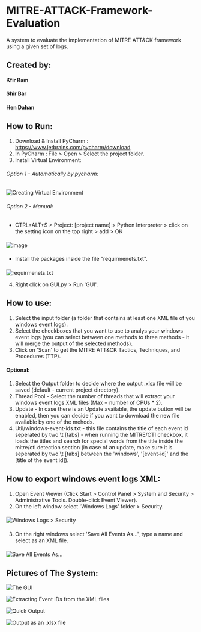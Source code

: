 # MITRE-ATTACK-Framework-Evaluation
A system to evaluate the implementation of MITRE ATT&amp;CK framework using a given set of logs.

## Created by:
**Kfir Ram**
####
**Shir Bar**
####
**Hen Dahan**

## How to Run:
1. Download & Install PyCharm : https://www.jetbrains.com/pycharm/download
2. In PyCharm : File > Open > Select the project folder.
3. Install Virtual Environment:
###### Option 1 - Automatically by pycharm: 
  ![Creating Virtual Environment](https://user-images.githubusercontent.com/45327886/124458349-866ba800-dd95-11eb-86dd-8c9265634410.png)
  
###### Option 2 - Manual:
  * CTRL+ALT+S > Project: [project name] > Python Interpreter > click on the setting icon on the top right > add > OK
  ####
  ![image](https://user-images.githubusercontent.com/45327886/124458680-efebb680-dd95-11eb-9a6c-e97fb2278cab.png)
  ####
  * Install the packages inside the file "requirmenets.txt".
  ####
  ![requirmenets.txt](https://user-images.githubusercontent.com/45327886/124458988-57096b00-dd96-11eb-9310-ea5eb4221ac2.png)

4. Right click on GUI.py > Run 'GUI'.

## How to use:
1. Select the input folder (a folder that contains at least one XML file of you windows event logs).
2. Select the checkboxes that you want to use to analys your windows event logs (you can select between one methods to three methods - it will merge the output of the selected methods).
3. Click on 'Scan' to get the MITRE ATT&amp;CK Tactics, Techniques, and Procedures (TTP).

#### Optional:
1. Select the Output folder to decide where the output .xlsx file will be saved (default - current project directory).
2. Thread Pool - Select the number of threads that will extract your windows event logs XML files (Max = number of CPUs * 2).
3. Update - In case there is an Update available, the update button will be enabled, then you can decide if you want to download the new file available by one of the mehods.
4. Util/windows-event-ids.txt - this file contains the title of each event id seperated by two \t [tabs] - when running the MITRE/CTI checkbox, it loads the titles and search for special words from the title inside the mitre/cti detection section (in case of an update, make sure it is seperated by two \t [tabs] between the 'windows', '[event-id]' and the [title of the event id]).


## How to export windows event logs XML:
1. Open Event Viewer (Click Start > Control Panel > System and Security > Administrative Tools. Double-click Event Viewer).
2. On the left window select 'Windows Logs' folder > Security.
####
![Windows Logs > Security](https://user-images.githubusercontent.com/45327886/124449335-07be3d00-dd8c-11eb-901b-56155c4d515c.png)
####
3. On the right windows select 'Save All Events As...', type a name and select as an XML file. 
####
![Save All Events As...](https://user-images.githubusercontent.com/45327886/124449242-ea896e80-dd8b-11eb-9d91-5a0b9a6ed44f.png)

####
####
####

## Pictures of The System:

![The GUI](https://user-images.githubusercontent.com/45327886/124459162-89b36380-dd96-11eb-8e0f-58a1a1fa6755.png)

![Extracting Event IDs from the XML files](https://user-images.githubusercontent.com/45327886/124459441-cb440e80-dd96-11eb-9880-53fab08df932.png)

![Quick Output](https://user-images.githubusercontent.com/45327886/124459543-e9117380-dd96-11eb-8235-b1f39930e73e.png)

![Output as an .xlsx file](https://user-images.githubusercontent.com/45327886/124459695-165e2180-dd97-11eb-9155-26c723d6aa5c.png)

